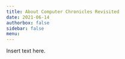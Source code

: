 ```yaml
---
title: About Computer Chronicles Revisited
date: 2021-06-14
authorbox: false
sidebar: false
menu: 
---
```


Insert text here. 
